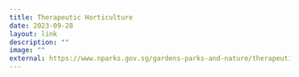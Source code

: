 ```yaml
---
title: Therapeutic Horticulture
date: 2023-09-28
layout: link
description: ""
image: ""
external: https://www.nparks.gov.sg/gardens-parks-and-nature/therapeutic-gardens/therapeutic-horticulture-programmes
---
```

